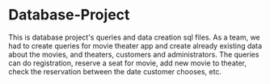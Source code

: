 # Database-Project
This is database project's queries and data creation sql files. As a team, we had to create queries for movie theater app and create already existing data about the movies, and theaters, customers and administrators. The queries can do registration, reserve a seat for movie, add new movie to theater, check the reservation between the date customer chooses, etc.
